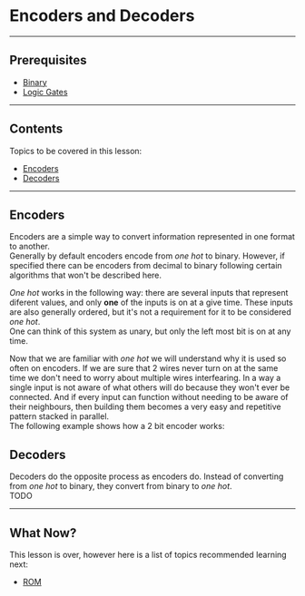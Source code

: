 # Encoders and Decoders

---

## Prerequisites

- [Binary](Binary.md#binary)
- [Logic Gates](Boolean%20Logic.md#logic-gates)

---

## Contents

Topics to be covered in this lesson:

- [Encoders](Encoders%20and%20Decoders.md#encoders)
- [Decoders](Encoders%20and%20Decoders.md#decoders)

---

## Encoders

Encoders are a simple way to convert information represented in one format to another.  
Generally by default encoders encode from _one hot_ to binary. However, if specified there can be encoders from decimal to binary following certain algorithms that won't be described here.  

_One hot_ works in the following way: there are several inputs that represent diferent values, and only **one** of the inputs is on at a give time. These inputs are also generally ordered, but it's not a requirement for it to be considered _one hot_.  
One can think of this system as unary, but only the left most bit is on at any time. 

Now that we are familiar with _one hot_ we will understand why it is used so often on encoders. If we are sure that 2 wires never turn on at the same time we don't need to worry about multiple wires interfearing. In a way a single input is not aware of what others will do because they won't ever be connected. And if every input can function without needing to be aware of their neighbours, then building them becomes a very easy and repetitive pattern stacked in parallel.  
The following example shows how a 2 bit encoder works:


## Decoders

Decoders do the opposite process as encoders do. Instead of converting from _one hot_ to binary, they convert from binary to _one hot_.  
TODO

---
## What Now?

This lesson is over, however here is a list of topics recommended learning next:

- [ROM]()


